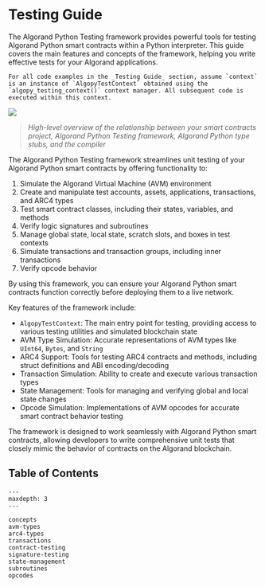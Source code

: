 # Testing Guide

The Algorand Python Testing framework provides powerful tools for testing Algorand Python smart contracts within a Python interpreter. This guide covers the main features and concepts of the framework, helping you write effective tests for your Algorand applications.

```{note}
For all code examples in the _Testing Guide_ section, assume `context` is an instance of `AlgopyTestContext` obtained using the `algopy_testing_context()` context manager. All subsequent code is executed within this context.
```

![](https://mermaid.ink/img/pako:eNp1kk1OwzAQha8yMptWClKQEIsIVUob9kiwQTVCbjxJTBM7mtiFqOkRWHEArsgRcGjVJvx4YY3nfR7PG3nLUiORRSwnURdwn3ANfjVutU9w9mAcQYIbLE1dobZwozeKjO5jzvZ4v-IlZ6LMTd3CxLY1QmPdqply9nhi5kfmyWJjlc49ewgyEhW-GFpPr1c0m_hnQRBCgX77_Hh_G1da-Eq1awVMUlPVqkQ66agl13_7iP3jJLSEWzLPmI4MJMsfSGsLoyE12pJI7e_iCZyfz7pvr4XStgGlMyRC6b2YqoN4iB3alOAa77aDxaiGn4GXNkp0MD_2btsSIQZ6jS7CgFq_D4X5UAgyVZbRWRheXYYjavHf9WQosIBVSJVQ0v-EbY9xZguskLPIh1LQup_UznPCWXPX6pRFlhwGjIzLCxZlomz8ydVSWEyU8FOvDtndF7zxxLg?type=png)

> _High-level overview of the relationship between your smart contracts project, Algorand Python Testing framework, Algorand Python type stubs, and the compiler_

The Algorand Python Testing framework streamlines unit testing of your Algorand Python smart contracts by offering functionality to:

1. Simulate the Algorand Virtual Machine (AVM) environment
2. Create and manipulate test accounts, assets, applications, transactions, and ARC4 types
3. Test smart contract classes, including their states, variables, and methods
4. Verify logic signatures and subroutines
5. Manage global state, local state, scratch slots, and boxes in test contexts
6. Simulate transactions and transaction groups, including inner transactions
7. Verify opcode behavior

By using this framework, you can ensure your Algorand Python smart contracts function correctly before deploying them to a live network.

Key features of the framework include:

-   `AlgopyTestContext`: The main entry point for testing, providing access to various testing utilities and simulated blockchain state
-   AVM Type Simulation: Accurate representations of AVM types like `UInt64`, `Bytes`, and `String`
-   ARC4 Support: Tools for testing ARC4 contracts and methods, including struct definitions and ABI encoding/decoding
-   Transaction Simulation: Ability to create and execute various transaction types
-   State Management: Tools for managing and verifying global and local state changes
-   Opcode Simulation: Implementations of AVM opcodes for accurate smart contract behavior testing

The framework is designed to work seamlessly with Algorand Python smart contracts, allowing developers to write comprehensive unit tests that closely mimic the behavior of contracts on the Algorand blockchain.

## Table of Contents

```{toctree}
---
maxdepth: 3
---

concepts
avm-types
arc4-types
transactions
contract-testing
signature-testing
state-management
subroutines
opcodes
```
